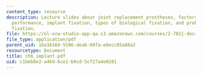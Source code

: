 ```yaml
---
content_type: resource
description: Lecture slides about joint replacement prostheses, factors influencing
  performance, implant fixation, types of biological fixation, and problems of biological
  fixation.
file: https://ol-ocw-studio-app-qa.s3.amazonaws.com/courses/2-782j-design-of-medical-devices-and-implants-spring-2006/c1beb0e2a46d6ce1b9cd5cf27a4e0281_ch6_implant.pdf
file_type: application/pdf
parent_uid: 16a16164-5586-dea6-69fa-e6ecc85a88a2
resourcetype: Document
title: ch6_implant.pdf
uid: c1beb0e2-a46d-6ce1-b9cd-5cf27a4e0281
---
```

